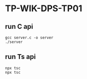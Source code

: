 # TP-WIK-DPS-TP01

## run C api

```
gcc server.c -o server
./server
```

## run Ts api

```
npx tsc
npx tsc
```

